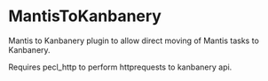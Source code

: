 MantisToKanbanery
=================

Mantis to Kanbanery plugin to allow direct moving of Mantis tasks to Kanbanery.

Requires pecl_http to perform httprequests to kanbanery api.